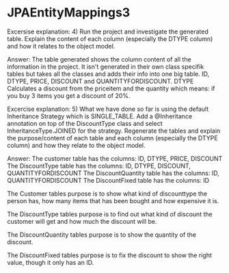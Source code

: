 # JPAEntityMappings3

Excersise explanation: 
4) Run the project and investigate the generated table. Explain the content of each column (especially the
DTYPE column) and how it relates to the object model.

Answer:
The table generated shows the column content of all the information in the project. It isn't generated in their own class specifik tables but takes all the classes and adds their info into one big table.
ID, DTYPE, PRICE, DISCOUNT and QUANTITYFORDISCOUNT.
DTYPE Calculates a discount from the priceitem and the quantity which means: if you buy 3 items you get a discount of 20%.

Excercise explanation:
5) What we have done so far is using the default Inheritance Strategy which is SINGLE_TABLE.
Add a @Inheritance annotation on top of the DiscountType class and select
InheritanceType.JOINED for the strategy.
Regenerate the tables and explain the purpose/content of each table and each column (especially the DTYPE
column) and how they relate to the object model.

Answer:
The customer table has the columns: ID, DTYPE, PRICE, DISCOUNT
The DiscountType table has the columns: ID, DTYPE, DISCOUNT, QUANTITYFORDISCOUNT
The DiscountQuantity table has the columns: ID, QUANTITYFORDISCOUNT
The DiscountFixed table has the columns: ID

The Customer tables purpose is to show what kind of discounttype the person has, how many items that has been bought and how expensive it is.

The DiscountType tables purpose is to find out what kind of discount the customer will get and how much the discount will be.

The DiscountQuantity tables purpose is to show the quantity of the discount.

The DiscountFixed tables purpose is to fix the discount to show the right value, though it only has an ID.

